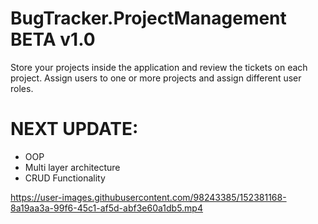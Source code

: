 # BugTracker.ProjectManagement  BETA v1.0

Store your projects inside the application and review the tickets on each project. Assign users to one or more projects and assign different user roles. 

# NEXT UPDATE:
- OOP 
- Multi layer architecture 
- CRUD Functionality





https://user-images.githubusercontent.com/98243385/152381168-8a19aa3a-99f6-45c1-af5d-abf3e60a1db5.mp4



